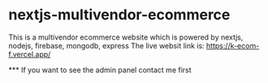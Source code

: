 # nextjs-multivendor-ecommerce
This is a multivendor ecommerce website which is powered by nextjs, nodejs, firebase, mongodb, express
The live websit link is: https://k-ecom-f.vercel.app/

*** If you want to see the admin panel contact me first
